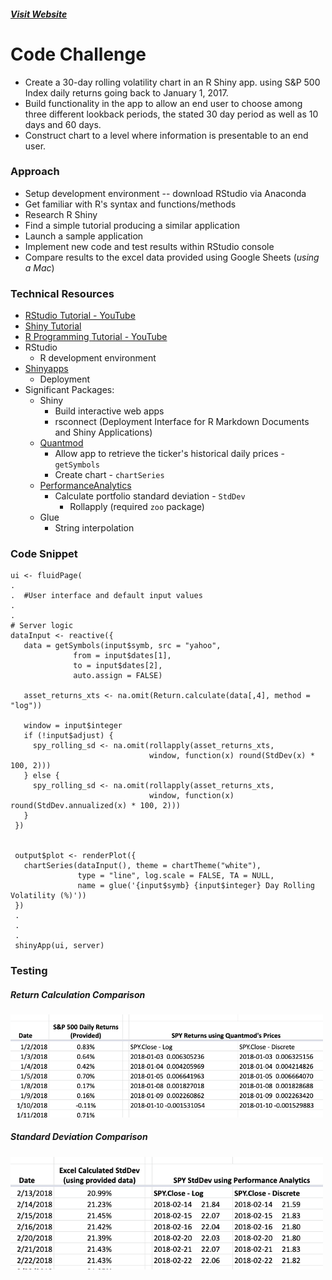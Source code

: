 #### [_Visit Website_](https://stock-vol.shinyapps.io/stockVis/)

# Code Challenge

- Create a 30-day rolling volatility chart in an R Shiny app. using S&P 500 Index daily returns going back to January 1, 2017.
- Build functionality in the app to allow an end user to choose among three different lookback periods, the stated 30 day period as well as 10 days and 60 days.  
- Construct chart to a level where information is presentable to an end user.

### Approach
  - Setup development environment -- download RStudio via Anaconda
  - Get familiar with R's syntax and functions/methods
  - Research R Shiny
  - Find a simple tutorial producing a similar application
  - Launch a sample application
  - Implement new code and test results within RStudio console
  - Compare results to the excel data provided using Google Sheets (_using a Mac_)

### Technical Resources
- [RStudio Tutorial - YouTube](https://www.youtube.com/watch?v=mcYcjH-1giM)
- [Shiny Tutorial](https://shiny.rstudio.com/tutorial/)
- [R Programming Tutorial - YouTube](https://www.youtube.com/watch?v=_V8eKsto3Ug)
- RStudio
  - R development environment
- [Shinyapps](https://www.shinyapps.io/)
  - Deployment
- Significant Packages:
  - Shiny
    - Build interactive web apps
     - rsconnect (Deployment Interface for R Markdown Documents and Shiny Applications)
  - [Quantmod](https://cran.r-project.org/web/packages/quantmod/quantmod.pdf)
    - Allow app to retrieve the ticker's historical daily prices - `getSymbols`
    - Create chart - `chartSeries`
  - [PerformanceAnalytics](https://cran.r-project.org/web/packages/PerformanceAnalytics/PerformanceAnalytics.pdf)
    - Calculate portfolio standard deviation - `StdDev`
      - Rollapply (required `zoo` package)
  - Glue
    - String interpolation

 ### Code Snippet

 ````
 ui <- fluidPage(
 .
 .  #User interface and default input values
 .
 .
 # Server logic
 dataInput <- reactive({
    data = getSymbols(input$symb, src = "yahoo",
               from = input$dates[1],
               to = input$dates[2],
               auto.assign = FALSE)

    asset_returns_xts <- na.omit(Return.calculate(data[,4], method = "log"))

    window = input$integer
    if (!input$adjust) {
      spy_rolling_sd <- na.omit(rollapply(asset_returns_xts,
                                window, function(x) round(StdDev(x) * 100, 2)))
    } else {
      spy_rolling_sd <- na.omit(rollapply(asset_returns_xts,
                                window, function(x) round(StdDev.annualized(x) * 100, 2)))
    }
  })


  output$plot <- renderPlot({
    chartSeries(dataInput(), theme = chartTheme("white"),
                type = "line", log.scale = FALSE, TA = NULL,
                name = glue('{input$symb} {input$integer} Day Rolling Volatility (%)'))
  })
  .
  .
  .
  shinyApp(ui, server)
 ````

### Testing

##### Return Calculation Comparison
<img src="./www/returns.png" alt="drawing" width="500"/>

##### Standard Deviation Comparison  
<img src="./www/stddev.png" alt="drawing" width="500"/>
